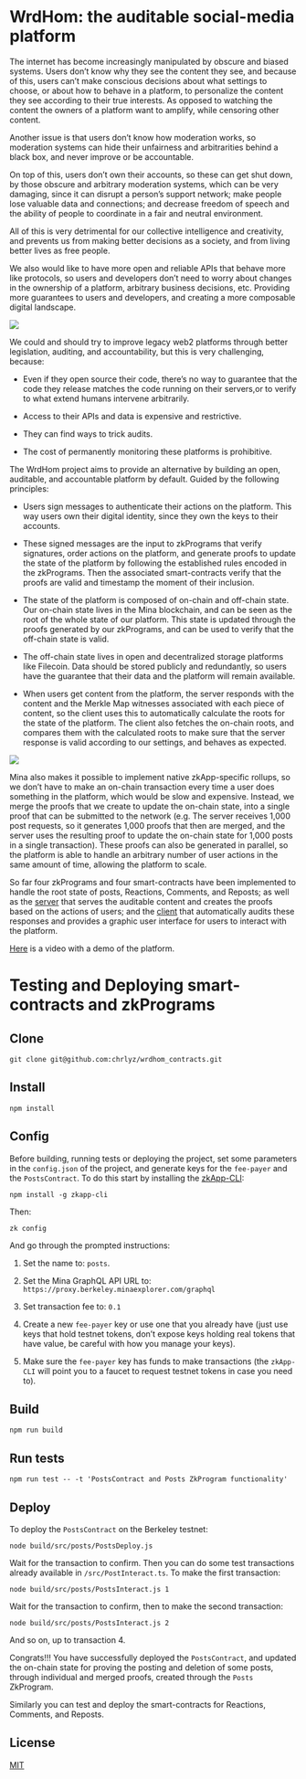 # WrdHom: the auditable social-media platform

The internet has become increasingly manipulated by obscure and biased systems. Users don’t know why they see the content they see, and because of this, users can’t make conscious decisions about what settings to choose, or about how to behave in a platform, to personalize the content they see according to their true interests. As opposed to watching the content the owners of a platform want to amplify, while censoring other content.

Another issue is that users don’t know how moderation works, so moderation systems can hide their unfairness and arbitrarities behind a black box, and never improve or be accountable.

On top of this, users don’t own their accounts, so these can get shut down, by those obscure and arbitrary moderation systems, which can be very damaging, since it can disrupt a person’s support network; make people lose valuable data and connections; and decrease freedom of speech and the ability of people to coordinate in a fair and neutral environment.

All of this is very detrimental for our collective intelligence and creativity, and prevents us from making better decisions as a society, and from living better lives as free people.

We also would like to have more open and reliable APIs that behave more like protocols, so users and developers don’t need to worry about changes in the ownership of a platform, arbitrary business decisions, etc. Providing more guarantees to users and developers, and creating a more composable digital landscape.

<img src="https://github.com/chrlyz/wrdhom_contracts/blob/main/img/wrdhom_1.png?raw=true&sanitize=true">

We could and should try to improve legacy web2 platforms through better legislation, auditing, and accountability, but this is very challenging, because:

- Even if they open source their code, there’s no way to guarantee that the code they release matches the code running on their servers,or to verify to what extend humans intervene arbitrarily.

- Access to their APIs and data is expensive and restrictive.

- They can find ways to trick audits.

- The cost of permanently monitoring these platforms is prohibitive.

The WrdHom project aims to provide an alternative by building an open, auditable, and accountable platform by default. Guided by the following principles:

- Users sign messages to authenticate their actions on the platform. This way users own their digital identity, since they own the keys to their accounts.

- These signed messages are the input to zkPrograms that verify signatures, order actions on the platform, and generate proofs to update the state of the platform by following the established rules encoded in the zkPrograms. Then the associated smart-contracts verify that the proofs are valid and timestamp the moment of their inclusion.

- The state of the platform is composed of on-chain and off-chain state. Our on-chain state lives in the Mina blockchain, and can be seen as the root of the whole state of our platform. This state is updated through the proofs generated by our zkPrograms, and can be used to verify that the off-chain state is valid.

- The off-chain state lives in open and decentralized storage platforms like Filecoin. Data should be stored publicly and redundantly, so users have the guarantee that their data and the platform will remain available.

- When users get content from the platform, the server responds with the content and the Merkle Map witnesses associated with each piece of content, so the client uses this to automatically calculate the roots for the state of the platform. The client also fetches the on-chain roots, and compares them with the calculated roots to make sure that the server response is valid according to our settings, and behaves as expected.

<img src="https://github.com/chrlyz/wrdhom_contracts/blob/main/img/wrdhom_2.png?raw=true&sanitize=true">

Mina also makes it possible to implement native zkApp-specific rollups, so we don’t have to make an on-chain transaction every time a user does something in the platform, which would be slow and expensive. Instead, we merge the proofs that we create to update the on-chain state, into a single proof that can be submitted to the network (e.g. The server receives 1,000 post requests, so it generates 1,000 proofs that then are merged, and the server uses the resulting proof to update the on-chain state for 1,000 posts in a single transaction). These proofs can also be generated in parallel, so the platform is able to handle an arbitrary number of user actions in the same amount of time, allowing the platform to scale.

So far four zkPrograms and four smart-contracts have been implemented to handle the root state of posts, Reactions, Comments, and Reposts; as well as the [server](https://github.com/chrlyz/wrdhom_server) that serves the auditable content and creates the proofs based on the actions of users; and the [client](https://github.com/chrlyz/wrdhom_client) that automatically audits these responses and provides a graphic user interface for users to interact with the platform.

[Here](https://www.youtube.com/playlist?list=PL5iembFEMoKwUhykeWE_E-cvxilO1wOUV) is a video with a demo of the platform.

# Testing and Deploying smart-contracts and zkPrograms

## Clone

```console
git clone git@github.com:chrlyz/wrdhom_contracts.git
```

## Install

```console
npm install
```

## Config

Before building, running tests or deploying the project, set some parameters in the `config.json` of the project, and generate keys for the `fee-payer` and the `PostsContract`. To do this start by installing the [zkApp-CLI](https://github.com/o1-labs/zkapp-cli):

```console
npm install -g zkapp-cli
```

Then:

```console
zk config
```

And go through the prompted instructions:

1. Set the name to: `posts`.

2. Set the Mina GraphQL API URL to: `https://proxy.berkeley.minaexplorer.com/graphql`

3. Set transaction fee to: `0.1`

4. Create a new `fee-payer` key or use one that you already have (just use keys that hold testnet tokens, don’t expose keys holding real tokens that have value, be careful with how you manage your keys).

5. Make sure the `fee-payer` key has funds to make transactions (the `zkApp-CLI` will point you to a faucet to request testnet tokens in case you need to).

## Build

```console
npm run build
```

## Run tests

```console
npm run test -- -t 'PostsContract and Posts ZkProgram functionality'
```

## Deploy

To deploy the `PostsContract` on the Berkeley testnet:

```console
node build/src/posts/PostsDeploy.js
```

Wait for the transaction to confirm. Then you can do some test transactions already available in `/src/PostInteract.ts`. To make the first transaction:

```console
node build/src/posts/PostsInteract.js 1
```

Wait for the transaction to confirm, then to make the second transaction:

```console
node build/src/posts/PostsInteract.js 2
```

And so on, up to transaction 4.

Congrats!!! You have successfully deployed the `PostsContract`, and updated the on-chain state for proving the posting and deletion of some posts, through individual and merged proofs, created through the `Posts` ZkProgram.

Similarly you can test and deploy the smart-contracts for Reactions, Comments, and Reposts.

## License

[MIT](LICENSE)
